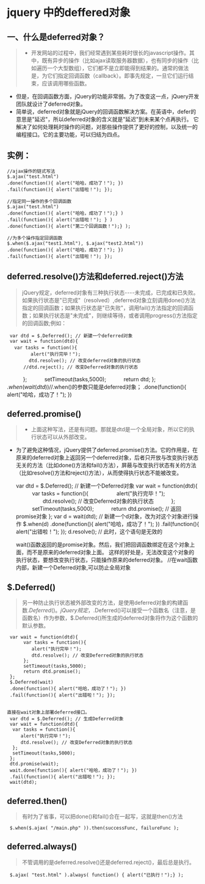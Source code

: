 # jquery 中的deffered对象

## 一、什么是deferred对象？
> * 开发网站的过程中，我们经常遇到某些耗时很长的javascript操作。其中，既有异步的操作（比如ajax读取服务器数据），也有同步的操作（比如遍历一个大型数组），它们都不是立即能得到结果的。通常的做法是，为它们指定回调函数（callback）。即事先规定，一旦它们运行结束，应该调用哪些函数。
* 但是，在回调函数方面，jQuery的功能非常弱。为了改变这一点，jQuery开发团队就设计了deferred对象。
* 简单说，deferred对象就是jQuery的回调函数解决方案。在英语中，defer的意思是"延迟"，所以deferred对象的含义就是"延迟"到未来某个点再执行。
它解决了如何处理耗时操作的问题，对那些操作提供了更好的控制，以及统一的编程接口。它的主要功能，可以归结为四点。

## 实例：

    //ajax操作的链式写法
    $.ajax("test.html")
    .done(function(){ alert("哈哈，成功了！"); })
    .fail(function(){ alert("出错啦！"); });
    
    //指定同一操作的多个回调函数
    $.ajax("test.html")
    .done(function(){ alert("哈哈，成功了！");} )
    .fail(function(){ alert("出错啦！"); } )
    .done(function(){ alert("第二个回调函数！");} );
    
    //为多个操作指定回调函数
    $.when($.ajax("test1.html"), $.ajax("test2.html"))
    .done(function(){ alert("哈哈，成功了！"); })
    .fail(function(){ alert("出错啦！"); });
  
## deferred.resolve()方法和deferred.reject()方法

> jQuery规定，deferred对象有三种执行状态----未完成，已完成和已失败。如果执行状态是"已完成"（resolved）,deferred对象立刻调用done()方法指定的回调函数；如果执行状态是"已失败"，调用fail()方法指定的回调函数；如果执行状态是"未完成"，则继续等待，或者调用progress()方法指定的回调函数;例如：

     var dtd = $.Deferred(); // 新建一个deferred对象
     var wait = function(dtd){
     　var tasks = function(){
     　      alert("执行完毕！");
            dtd.resolve(); // 改变deferred对象的执行状态
          //dtd.reject(); // 改变Deferred对象的执行状态
  　　　};
  　　　setTimeout(tasks,5000);
  　　　return dtd;
     };
     $.when(wait(dtd))//$.when()的参数只能是deferred对象；
     .done(function(){ alert("哈哈，成功了！"); })
   
## deferred.promise()

> * 上面这种写法，还是有问题。那就是dtd是一个全局对象，所以它的执行状态可以从外部改变。
* 为了避免这种情况，jQuery提供了deferred.promise()方法。它的作用是，在原来的deferred对象上返回另一个deferred对象，后者只开放与改变执行状态无关的方法（比如done()方法和fail()方法），屏蔽与改变执行状态有关的方法（比如resolve()方法和reject()方法），从而使得执行状态不能被改变。

     var dtd = $.Deferred(); // 新建一个Deferred对象
     var wait = function(dtd){
   　　　var tasks = function(){
   　　　　　alert("执行完毕！");
   　　　　　dtd.resolve(); // 改变Deferred对象的执行状态
   　　　};
   　　　setTimeout(tasks,5000);
   　　　return dtd.promise(); // 返回promise对象
     };
     var d = wait(dtd); // 新建一个d对象，改为对这个对象进行操作
     $.when(d)
     .done(function(){ alert("哈哈，成功了！"); })
     .fail(function(){ alert("出错啦！"); });
     d.resolve(); // 此时，这个语句是无效的
   
     wait()函数返回的是promise对象。然后，我们把回调函数绑定在这个对象上面，而不是原来的deferred对象上面。
     这样的好处是，无法改变这个对象的执行状态，要想改变执行状态，只能操作原来的deferred对象。 
     //在wait函数内部，新建一个Deferred对象,可以防止全局对象
   
## $.Deferred()

> 另一种防止执行状态被外部改变的方法，是使用deferred对象的构建函数$.Deferred()。
jQuery规定，$.Deferred()可以接受一个函数名（注意，是函数名）作为参数，$.Deferred()所生成的deferred对象将作为这个函数的默认参数。

     var wait = function(dtd){
          var tasks = function(){
             alert("执行完毕！");
             dtd.resolve(); // 改变Deferred对象的执行状态
          };
          setTimeout(tasks,5000);
          return dtd.promise();
     };
     $.Deferred(wait)
     .done(function(){ alert("哈哈，成功了！"); })
     .fail(function(){ alert("出错啦！"); });
    
    
    直接在wait对象上部署deferred接口。
     var dtd = $.Deferred(); // 生成Deferred对象
     var wait = function(dtd){
      var tasks = function(){
         alert("执行完毕！");
         dtd.resolve(); // 改变Deferred对象的执行状态
      };
      setTimeout(tasks,5000);
     };
     dtd.promise(wait);
     wait.done(function(){ alert("哈哈，成功了！"); })
     .fail(function(){ alert("出错啦！"); });
     wait(dtd);

## deferred.then()

> 有时为了省事，可以把done()和fail()合在一起写，这就是then()方法

     $.when($.ajax( "/main.php" )).then(successFunc, failureFunc );
   
## deferred.always()

> 不管调用的是deferred.resolve()还是deferred.reject()，最后总是执行。

     $.ajax( "test.html" ).always( function() { alert("已执行！");} );
